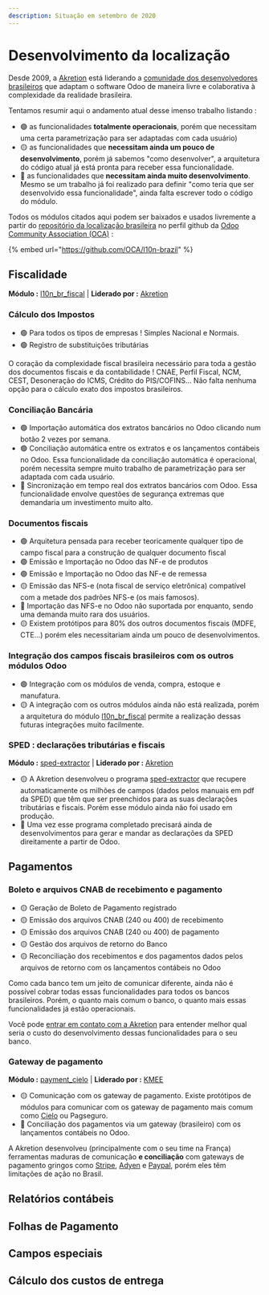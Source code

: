 ```yaml
---
description: Situação em setembro de 2020
---
```


# Desenvolvimento da localização

Desde 2009, a [Akretion](https://github.com/akretion) está liderando a [comunidade dos desenvolvedores brasileiros](https://github.com/OCA/l10n-brazil/graphs/contributors) que adaptam o software Odoo de maneira livre e colaborativa à complexidade da realidade brasileira.

Tentamos resumir aqui o andamento atual desse imenso trabalho listando :

* 🟢 as funcionalidades **totalmente operacionais**, porém que necessitam uma certa parametrização para ser adaptadas com cada usuário\)
* 🟡 as funcionalidades que **necessitam ainda um pouco de desenvolvimento**, porém já sabemos "como desenvolver", a arquitetura do código atual já está pronta para receber essa funcionalidade.
* 🔴 as funcionalidades que **necessitam ainda muito desenvolvimento**. Mesmo se um trabalho já foi realizado para definir "como teria que ser desenvolvido essa funcionalidade", ainda falta escrever todo o código do módulo.

Todos os módulos citados aqui podem ser baixados e usados livremente a partir do [repositório da localização brasileira](https://github.com/OCA/l10n-brazil) no perfil github da [Odoo Community Association \(OCA\)](https://odoo-community.org/) :

{% embed url="https://github.com/OCA/l10n-brazil" %}

## Fiscalidade

**Módulo :** [l10n\_br\_fiscal](https://github.com/OCA/l10n-brazil/tree/12.0/l10n_br_fiscal) \| **Liderado por :** [Akretion](https://github.com/akretion)

### Cálculo dos Impostos

* 🟢 Para todos os tipos de empresas ! Simples Nacional e Normais.
* 🟢 Registro de substituições tributárias

O coração da complexidade fiscal brasileira necessário para toda a gestão dos documentos fiscais e da contabilidade ! CNAE, Perfil Fiscal, NCM, CEST, Desoneração do ICMS, Crédito do PIS/COFINS... Não falta nenhuma opção para o cálculo exato dos impostos brasileiros.

### Conciliação Bancária

* 🟢 Importação automática dos extratos bancários no Odoo clicando num botão 2 vezes por semana.
* 🟢 Conciliação automática entre os extratos e os lançamentos contábeis no Odoo. Essa funcionalidade da conciliação automática é operacional, porém necessita sempre muito trabalho de parametrização para ser adaptada com cada usuário.
* 🔴 Sincronização em tempo real dos extratos bancários com Odoo. Essa funcionalidade envolve questões de segurança extremas que demandaria um investimento muito alto.

### Documentos fiscais

* 🟢 Arquitetura pensada para receber teoricamente qualquer tipo de campo fiscal para a construção de qualquer documento fiscal
* 🟢 Emissão e Importação no Odoo das NF-e de produtos
* 🟢 Emissão e Importação no Odoo das NF-e de remessa
* 🟡 Emissão das NFS-e \(nota fiscal de serviço eletrônica\) compatível com a metade dos padrões NFS-e \(os mais famosos\).
* 🔴 Importação das NFS-e no Odoo não suportada por enquanto, sendo uma demanda muito rara dos usuários.
* 🟡 Existem protótipos para 80% dos outros documentos fiscais \(MDFE, CTE...\) porém eles necessitariam ainda um pouco de desenvolvimentos.

### Integração dos campos fiscais brasileiros com os outros módulos Odoo

* 🟢 Integração com os módulos de venda, compra, estoque e manufatura.
* 🟡 A integração com os outros módulos ainda não está realizada, porém a arquitetura do módulo [l10n\_br\_fiscal](https://github.com/OCA/l10n-brazil/tree/12.0/l10n_br_fiscal) permite a realização dessas futuras integrações muito facilmente.

### SPED : declarações tributárias e fiscais

**Módulo :** [sped-extractor](https://github.com/akretion/sped-extractor) \| **Liderado por :** [Akretion](https://github.com/akretion)

* 🟡 A Akretion desenvolveu o programa [sped-extractor](https://github.com/akretion/sped-extractor) que recupere automaticamente os milhões de campos \(dados pelos manuais em pdf da SPED\) que têm que ser preenchidos para as suas declarações tributárias e fiscais. Porém esse módulo ainda não foi usado em produção.
* 🔴 Uma vez esse programa completado precisará ainda de desenvolvimentos para gerar e mandar as declarações da SPED direitamente a partir de Odoo.

## Pagamentos

### Boleto e arquivos CNAB de recebimento e pagamento

* 🟡 Geração de Boleto de Pagamento registrado
* 🟡 Emissão dos arquivos CNAB \(240 ou 400\) de recebimento 
* 🟡 Emissão dos arquivos CNAB \(240 ou 400\) de pagamento
* 🟡 Gestão dos arquivos de retorno do Banco
* 🟡 Reconciliação dos recebimentos e dos pagamentos dados pelos arquivos de retorno com os lançamentos contábeis no Odoo

Como cada banco tem um jeito de comunicar diferente, ainda não é possível cobrar todas essas funcionalidades para todos os bancos brasileiros. Porém, o quanto mais comum o banco, o quanto mais essas funcionalidades já estão operacionais.

Você pode [entrar em contato com a Akretion](https://akretion.com/pt-BR/contato) para entender melhor qual seria o custo do desenvolvimento dessas funcionalidades para o seu banco.

### Gateway de pagamento

**Módulo :** [payment\_cielo](https://github.com/OCA/l10n-brazil/pull/943) \| **Liderado por :** [KMEE](https://github.com/kmee)

* 🟡 Comunicação com os gateway de pagamento. Existe protótipos de módulos para comunicar com os gateway de pagamento mais comum como [Cielo](https://github.com/OCA/l10n-brazil/pull/943) ou Pagseguro.
* 🔴 Conciliação dos pagamentos via um gateway \(brasileiro\) com os lançamentos contábeis no Odoo.  

A Akretion desenvolveu \(principalmente com o seu time na França\) ferramentas maduras de comunicação **e conciliação** com gateways de pagamento gringos como [Stripe](https://github.com/akretion/payment-gateway/tree/12/payment_gateway_stripe), [Adyen](https://github.com/akretion/payment-gateway/tree/12/payment_gateway_adyen) e [Paypal](https://github.com/akretion/payment-gateway/tree/12/payment_gateway_paypal), porém eles têm limitações de ação no Brasil.

## Relatórios contábeis

## Folhas de Pagamento

## Campos especiais

## Cálculo dos custos de entrega



